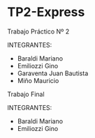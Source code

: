 # TP2-Express
Trabajo Práctico Nº 2

INTEGRANTES:
  - Baraldi Mariano
  - Emiliozzi Gino
  - Garaventa Juan Bautista
  - Miño Mauricio
  
  
Trabajo Final

INTEGRANTES:
  - Baraldi Mariano
  - Emiliozzi Gino
